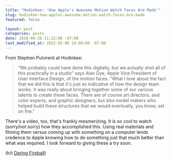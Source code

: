 ```yaml
---
title: "Hodinkee: 'How Apple's Awesome Motion Watch Faces Are Made'"
slug: hodinkee-how-apples-awesome-motion-watch-faces-are-made
featured: false

layout: post
categories: posts
date: 2018-09-20 11:22:00 -07:00
last_modified_at: 2022-02-06 14:00:00 -07:00
---
```


From Stephen Pulvirent at Hodinkee:

> “We probably could have done this digitally, but we actually shot all of this practically in a studio” says Alan Dye, Apple Vice President of User Interface Design, of the motion faces. “What I love about the fact that we did this is that it's just so indicative of how the design team works. It was really about bringing together some of our various talents to create these faces. There are of course art directors, and color experts, and graphic designers, but also model makers who helped build these structures that we would eventually, you know, set on fire.”

There's a video, too, that's frankly mesmerizing. It is so cool to watch (sorry/not sorry) how they accomplished this. Using real materials and filming them versus coming up with something on a computer lends credence to Apple knowing how to do something just that much better than what was required. I look forward to giving these a try soon.

(h/t [Daring Fireball](https://daringfireball.net/linked/2018/09/20/behind-the-scenes-apple-watch-motion-faces))


